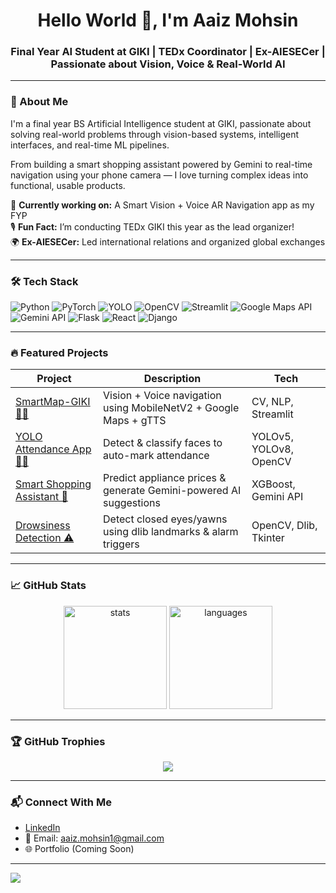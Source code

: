 <h1 align="center">Hello World 👋, I'm Aaiz Mohsin</h1>
<h3 align="center">Final Year AI Student at GIKI | TEDx Coordinator | Ex-AIESECer | Passionate about Vision, Voice & Real-World AI </h3>

---

### 🧠 About Me

I'm a final year BS Artificial Intelligence student at GIKI, passionate about solving real-world problems through vision-based systems, intelligent interfaces, and real-time ML pipelines.

From building a smart shopping assistant powered by Gemini to real-time navigation using your phone camera — I love turning complex ideas into functional, usable products.

🚀 **Currently working on:** A Smart Vision + Voice AR Navigation app as my FYP  
🎙️ **Fun Fact:** I’m conducting TEDx GIKI this year as the lead organizer!  
🌍 **Ex-AIESECer:** Led international relations and organized global exchanges

---

### 🛠️ Tech Stack

![Python](https://img.shields.io/badge/Python-3670A0?logo=python&logoColor=white)
![PyTorch](https://img.shields.io/badge/PyTorch-EE4C2C?logo=pytorch&logoColor=white)
![YOLO](https://img.shields.io/badge/YOLOv5%2Fv8-Object%20Detection-green)
![OpenCV](https://img.shields.io/badge/OpenCV-5C3EE8?logo=opencv&logoColor=white)
![Streamlit](https://img.shields.io/badge/Streamlit-FF4B4B?logo=streamlit&logoColor=white)
![Google Maps API](https://img.shields.io/badge/API-Google%20Maps-blue)
![Gemini API](https://img.shields.io/badge/AI-Google%20Gemini-orange)
![Flask](https://img.shields.io/badge/Backend-Flask-black)
![React](https://img.shields.io/badge/Frontend-React-blue)
![Django](https://img.shields.io/badge/Web-Django-092E20)

---

### 🔥 Featured Projects

| Project | Description | Tech |
|--------|-------------|------|
| [SmartMap-GIKI 🚶‍♂️](https://github.com/Aaiz-Am17/SmartMap-GIKI) | Vision + Voice navigation using MobileNetV2 + Google Maps + gTTS | CV, NLP, Streamlit |
| [YOLO Attendance App 🧑‍🏫](https://github.com/Aaiz-Am17/Yolo-Attendance-App) | Detect & classify faces to auto-mark attendance | YOLOv5, YOLOv8, OpenCV |
| [Smart Shopping Assistant 🛒](https://github.com/Aaiz-Am17/Smart-Shopping-Assistant) | Predict appliance prices & generate Gemini-powered AI suggestions | XGBoost, Gemini API |
| [Drowsiness Detection ⚠️](https://github.com/Aaiz-Am17/drowsiness-detection-system) | Detect closed eyes/yawns using dlib landmarks & alarm triggers | OpenCV, Dlib, Tkinter |

---

### 📈 GitHub Stats

<p align="center">
  <img src="https://github-readme-stats.vercel.app/api?username=Aaiz-Am17&show_icons=true&theme=react" alt="stats" height="165"/>
  <img src="https://github-readme-stats.vercel.app/api/top-langs/?username=Aaiz-Am17&layout=compact&theme=react" alt="languages" height="165"/>
</p>

---

### 🏆 GitHub Trophies

<p align="center">
  <img src="https://github-profile-trophy.vercel.app/?username=Aaiz-Am17&theme=radical&margin-w=15&margin-h=15&no-frame=true"/>
</p>

---

### 📬 Connect With Me

- [LinkedIn](https://linkedin.com/in/aaiz-mohsin)
- 📧 Email: aaiz.mohsin1@gmail.com
- 🌐 Portfolio (Coming Soon)

---

![](https://komarev.com/ghpvc/?username=Aaiz-Am17&color=brightgreen&style=flat)
